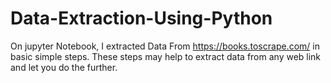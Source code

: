 # Data-Extraction-Using-Python

On jupyter Notebook, I extracted Data From https://books.toscrape.com/ in basic simple steps. These steps may help to extract data from any web link and let you do the further. 
